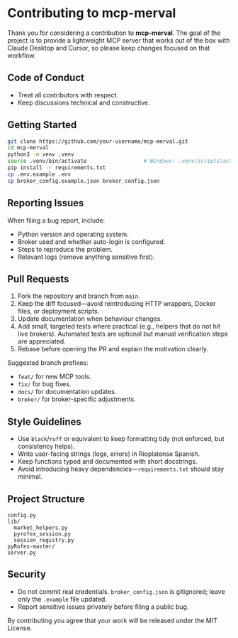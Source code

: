 # Contributing to mcp-merval

Thank you for considering a contribution to **mcp-merval**. The goal of the project is to provide a lightweight MCP server that works out of the box with Claude Desktop and Cursor, so please keep changes focused on that workflow.

## Code of Conduct

- Treat all contributors with respect.
- Keep discussions technical and constructive.

## Getting Started

```bash
git clone https://github.com/your-username/mcp-merval.git
cd mcp-merval
python3 -m venv .venv
source .venv/bin/activate                  # Windows: .venv\Scripts\activate
pip install -r requirements.txt
cp .env.example .env
cp broker_config.example.json broker_config.json
```

## Reporting Issues

When filing a bug report, include:

- Python version and operating system.
- Broker used and whether auto-login is configured.
- Steps to reproduce the problem.
- Relevant logs (remove anything sensitive first).

## Pull Requests

1. Fork the repository and branch from `main`.
2. Keep the diff focused—avoid reintroducing HTTP wrappers, Docker files, or deployment scripts.
3. Update documentation when behaviour changes.
4. Add small, targeted tests where practical (e.g., helpers that do not hit live brokers). Automated tests are optional but manual verification steps are appreciated.
5. Rebase before opening the PR and explain the motivation clearly.

Suggested branch prefixes:

- `feat/` for new MCP tools.
- `fix/` for bug fixes.
- `docs/` for documentation updates.
- `broker/` for broker-specific adjustments.

## Style Guidelines

- Use `black`/`ruff` or equivalent to keep formatting tidy (not enforced, but consistency helps).
- Write user-facing strings (logs, errors) in Rioplatense Spanish.
- Keep functions typed and documented with short docstrings.
- Avoid introducing heavy dependencies—`requirements.txt` should stay minimal.

## Project Structure

```
config.py
lib/
  market_helpers.py
  pyrofex_session.py
  session_registry.py
pyRofex-master/
server.py
```

## Security

- Do not commit real credentials. `broker_config.json` is gitignored; leave only the `.example` file updated.
- Report sensitive issues privately before filing a public bug.

By contributing you agree that your work will be released under the MIT License.
